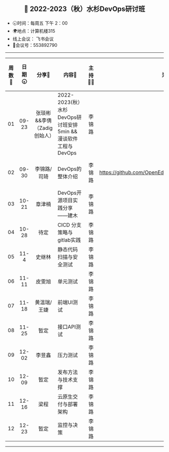 ## <p align="center">🍁 2022-2023（秋）水杉DevOps研讨班</p>

- 🕣时间：每周五 下午 2：00
- 🌍地点：计算机楼315
- 线上会议： 飞书会议
- 📠会议号：553892790


****


| 周数📆 | 日期🕣 | 分享🙋  | 内容📒                                                        | 主持💂‍♂️ |                          关联 Issue                          |视频链接|
| :---: | :---: | :----: | ------------------------------------------------------------ | :----: | :----------------------------------------------------------: |:----------------------------------------------------------: |
|  01   | 09-23 |张琰彬&&李倩（Zadig 创始人） | 2022-2023(秋） 水杉DevOps研讨班安排 5min &&    漫谈软件工程与DevOps                            |  李锦路 |  | [B站链接](https://www.bilibili.com/video/BV1QY4y1N7PC/?spm_id_from=333.999.0.0)|  
|  02   | 09-30 | 李锦路/司琦  | DevOps的整体介绍 | 李锦路 | https://github.com/OpenEduTech/EduTechResearch/issues/18 | [B站链接](https://www.bilibili.com/video/BV1ve411L7hy/?spm_id_from=333.999.0.0&vd_source=6c5ad27413b620c3b977f82a66892897) |
|  03   | 10-21 | 章津楠 |  DevOps开源项目实践分享——建木 | 李锦路  | |  |
|  04   | 10-28 | 待定 |  CICD 分支策略与gitlab实践  | 李锦路 |  | |
| 05 | 11-4 | 史继林 | 静态代码扫描与安全测试 | 李锦路 | | |
| 06 | 11-11| 皮雯旭 | 单元测试 | 李锦路 |  | |
| 07 | 11-18| 黄温瑞/王婕 | 前端UI测试 | 李锦路 |  | |
| 08 | 11-25 |暂定 | 接口API测试 |李锦路 |  | |
| 09 | 12-02 | 李昱鑫| 压力测试 |李锦路 |  | |
| 10 | 12-09 | 暂定| 发布方法与技术支撑 |李锦路  |  | |
| 11 | 12-16 | 梁程| 云原生交付与部署架构 | 李锦路 |  | |
| 12 | 12-23 | 暂定| 监控与决策 | 李锦路 |  | |

****


